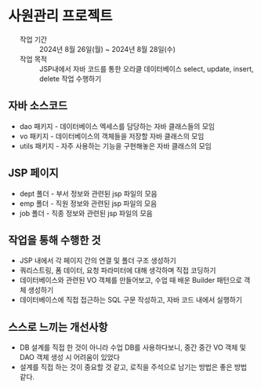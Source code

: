 <h1>사원관리 프로젝트</h1>

<ul>
  <dl>
      <dt>작업 기간</dt>
      <dd>2024년 8월 26일(월) ~ 2024년 8월 28일(수)</dd>
      <dt>작업 목적</dt>
      <dd>JSP내에서 자바 코드를 통한 오라클 데이터베이스 select, update, insert, delete 작업 수행하기</dd>
  </dl>
</ul>


<h2>자바 소스코드</h2>
<ul>
  <li>dao 패키지 - 데이터베이스 엑세스를 담당하는 자바 클래스들의 모임</li>
  <li>vo 패키지 - 데이터베이스의 객체들을 저장할 자바 클래스의 모임</li>
  <li>utils 패키지 - 자주 사용하는 기능을 구현해놓은 자바 클래스의 모임</li>
</ul>

<h2>JSP 페이지</h2> 
<ul>
  <li>dept 폴더 - 부서 정보와 관련된 jsp 파일의 모음</li>
  <li>emp 폴더 - 직원 정보와 관련된 jsp 파일의 모음</li>
  <li>job 폴더 - 직종 정보와 관련된 jsp 파일의 모음</li>
</ul>

<h2>작업을 통해 수행한 것</h2>
<ul>
  <li>JSP 내에서 각 페이지 간의 연결 및 폴더 구조 생성하기</li>
  <li>쿼리스트링, 폼 데이터, 요청 파라미터에 대해 생각하며 직접 코딩하기</li>
  <li>데이터베이스와 관련된 VO 객체를 만들어보고, 수업 때 배운 Builder 패턴으로 객체 생성하기</li>
  <li>데이터베이스에 직접 접근하는 SQL 구문 작성하고, 자바 코드 내에서 실행하기</li>
</ul>

<h2>스스로 느끼는 개선사항</h2>
<ul>
  <li>DB 설계를 직접 한 것이 아니라 수업 DB를 사용하다보니, 중간 중간 VO 객체 및 DAO 객체 생성 시 어려움이 있었다</li> <li>설계를 직접 하는 것이 중요할 것 같고, 로직을 주석으로 남기는 방법은 좋은 방법 같다.</li>
  
</ul>
